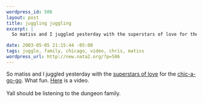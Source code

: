 ```yaml
--- 
wordpress_id: 506
layout: post
title: juggling juggling
excerpt: |
  So matiss and I juggled yesterday with the superstars of love for the chic-a-go-go. What fun. Here is a video. Yall should be listening to the dungeon family.

date: 2003-05-05 21:15:44 -05:00
tags: juggle, family, chicago, video, chris, matiss
wordpress_url: http://new.nata2.org/?p=506
---
```

So matiss and I juggled yesterday with the <a href="http://superstarsoflove.com">superstars of love</a> for the <a href="http://www.roctober.com/chicagogo">chic-a-go-go</a>. What fun. <a href="http://www.chris.fm/superstars/chicagogoweb.mov">Here</a> is a video. <br/><br/>Yall should be listening to the dungeon family.
